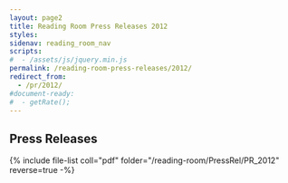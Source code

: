 ```yaml
---
layout: page2
title: Reading Room Press Releases 2012
styles:
sidenav: reading_room_nav
scripts:
#  - /assets/js/jquery.min.js
permalink: /reading-room-press-releases/2012/
redirect_from:
  - /pr/2012/
#document-ready:
#  - getRate();
---
```


## Press Releases

{% include file-list coll="pdf" folder="/reading-room/PressRel/PR_2012" reverse=true -%}

<!-- CONTENT END -->
